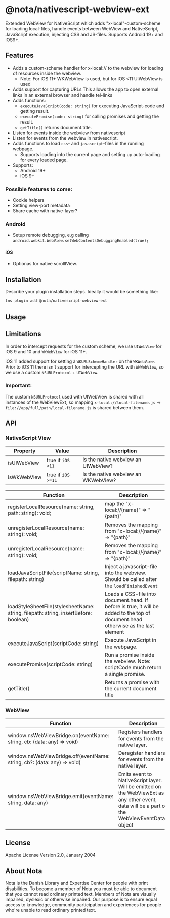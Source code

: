 # @nota/nativescript-webview-ext

Extended WebView for NativeScript which adds "x-local"-custom-scheme for loading local-files, handle events between WebView and NativeScript, JavaScript execution, injecting CSS and JS-files.
Supports Android 19+ and iOS9+.

## Features
* Adds a custom-scheme handler for x-local:// to the webview for loading of resources inside the webview.
    * Note: For iOS 11+ WKWebView is used, but for iOS <11 UIWebView is used
* Adds support for capturing URLs This allows the app to open external links in an external browser and handle tel-links
* Adds functions:
    - `executeJavaScript(code: string)` for executing JavaScript-code and getting result.
    - `executePromise(code: string)` for calling promises and getting the result.
    - `getTitle()` returns document.title.
* Listen for events inside the webview from nativescript
* Listen for events from the webview in nativescript.
* Adds functions to load `css`- and `javascript`-files in the running webpage.
    * Supports loading into the current page and setting up auto-loading for every loaded page.
* Supports:
    * Android 19+
    * iOS 9+

### Possible features to come:

* Cookie helpers
* Setting view-port metadata
* Share cache with native-layer?

### Android
* Setup remote debugging, e.g calling `android.webkit.WebView.setWebContentsDebuggingEnabled(true);`

#### iOS
* Optionas for native scrolllView.

## Installation

Describe your plugin installation steps. Ideally it would be something like:

```bash
tns plugin add @nota/nativescript-webview-ext
```

## Usage

## Limitations

In order to intercept requests for the custom scheme, we use `UIWebView` for iOS 9 and 10 and `WKWebView` for iOS 11+.

iOS 11 added support for setting a `WKURLSchemeHandler` on the `WKWebView`.
Prior to iOS 11 there isn't support for intercepting the URL with `WKWebView`, so we use a custom `NSURLProtocol` + `UIWebView`.

### Important:
The custom `NSURLProtocol` used with UIWebView is shared with all instances of the WebViewExt, so mapping `x-local://local-filename.js` => `file://app/full/path/local-filename.js` is shared between them.

## API

### NativeScript View

| Property | Value | Description |
| --- | --- | --- |
| isUIWebView | true if `iOS <11` | Is the native webview an UIWebView? |
| isWkWebView | true if `iOS >=11` | Is the native webview an WKWebView? |

| Function | Description |
| --- | --- |
| registerLocalResource(name: string, path: string): void; | map the "x-local://{name}" => "{path}" |
| unregisterLocalResource(name: string): void; | Removes the mapping from "x-local://{name}" => "{path}" |
| unregisterLocalResource(name: string): void; | Removes the mapping from "x-local://{name}" => "{path}" |
| loadJavaScriptFile(scriptName: string, filepath: string) | Inject a javascript-file into the webview. Should be called after the `loadFinishedEvent` |
| loadStyleSheetFile(stylesheetName: string, filepath: string, insertBefore: boolean) | Loads a CSS-file into document.head. If before is true, it will be added to the top of document.head otherwise as the last element |
| executeJavaScript(scriptCode: string) | Execute JavaScript in the webpage. |
| executePromise(scriptCode: string) | Run a promise inside the webview. Note: scriptCode much return a single promise. |
| getTitle() | Returns a promise with the current document title |

### WebView

| Function | Description |
| --- | --- |
| window.nsWebViewBridge.on(eventName: string, cb: (data: any) => void) | Registers handlers for events from the native layer. | 
| window.nsWebViewBridge.off(eventName: string, cb?: (data: any) => void) | Deregister handlers for events from the native layer. | 
| window.nsWebViewBridge.emit(eventName: string, data: any) | Emits event to NativeScript layer. Will be emitted on the WebViewExt as any other event, data will be a part of the WebViewEventData-object | 

## License

Apache License Version 2.0, January 2004

## About Nota

Nota is the Danish Library and Expertise Center for people with print disabilities.
To become a member of Nota you must be able to document that you cannot read ordinary printed text. Members of Nota are visually impaired, dyslexic or otherwise impaired.
Our purpose is to ensure equal access to knowledge, community participation and experiences for people who're unable to read ordinary printed text.
